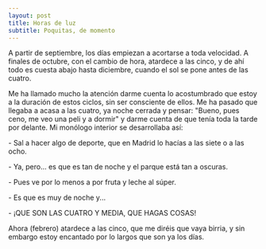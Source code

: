 ```yaml
---
layout: post
title: Horas de luz
subtitle: Poquitas, de momento
---
```

A partir de septiembre, los días empiezan a acortarse a toda velocidad. A finales de octubre, con el cambio de hora, atardece a las cinco, y de ahí todo es cuesta abajo hasta diciembre, cuando el sol se pone antes de las cuatro. 

Me ha llamado mucho la atención darme cuenta lo acostumbrado que estoy a la duración de estos ciclos, sin ser consciente de ellos. Me ha pasado que llegaba a acasa a las cuatro, ya noche cerrada y pensar: "Bueno, pues ceno, me veo una peli y a dormir" y darme cuenta de que tenía toda la tarde por delante. Mi monólogo interior se desarrollaba así: 

\- Sal a hacer algo de deporte, que en Madrid lo hacías a las siete o a las ocho.

\- Ya, pero... es que es tan de noche y el parque está tan a oscuras.

\- Pues ve por lo menos a por fruta y leche al súper.

\- Es que es muy de noche y...

\- ¡QUE SON LAS CUATRO Y MEDIA, QUE HAGAS COSAS!   

Ahora (febrero) atardece a las cinco, que me diréis que vaya birria, y sin embargo estoy encantado por lo largos que son ya los días.